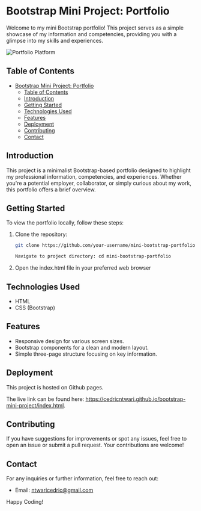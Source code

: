 # Bootstrap Mini Project: Portfolio

Welcome to my mini Bootstrap portfolio! This project serves as a simple showcase of my information and competencies, providing you with a glimpse into my skills and experiences.

![Portfolio Platform](/images/Screenshot.png)

## Table of Contents

- [Bootstrap Mini Project: Portfolio](#bootstrap-mini-project-portfolio)
  - [Table of Contents](#table-of-contents)
  - [Introduction](#introduction)
  - [Getting Started](#getting-started)
  - [Technologies Used](#technologies-used)
  - [Features](#features)
  - [Deployment](#deployment)
  - [Contributing](#contributing)
  - [Contact](#contact)

## Introduction

This project is a minimalist Bootstrap-based portfolio designed to highlight my professional information, competencies, and experiences. Whether you're a potential employer, collaborator, or simply curious about my work, this portfolio offers a brief overview.

## Getting Started

To view the portfolio locally, follow these steps:

1. Clone the repository:

   ```bash
   git clone https://github.com/your-username/mini-bootstrap-portfolio.git

   Navigate to project directory: cd mini-bootstrap-portfolio
   ```

2. Open the index.html file in your preferred web browser

## Technologies Used

- HTML
- CSS (Bootstrap)

## Features

- Responsive design for various screen sizes.
- Bootstrap components for a clean and modern layout.
- Simple three-page structure focusing on key information.

## Deployment

This project is hosted on Github pages.

The live link can be found here: https://cedricntwari.github.io/bootstrap-mini-project/index.html.

## Contributing

If you have suggestions for improvements or spot any issues, feel free to open an issue or submit a pull request. Your contributions are welcome!

## Contact

For any inquiries or further information, feel free to reach out:

- Email: ntwaricedric@gmail.com

Happy Coding!
